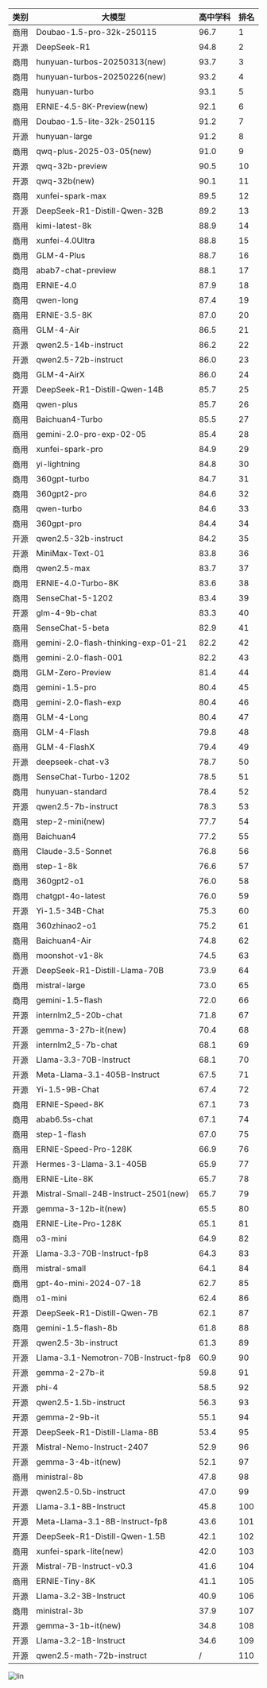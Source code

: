 
| 类别 | 大模型                         | 高中学科 | 排名 |
|-----|------------------------------|---------|----|
|商用|Doubao-1.5-pro-32k-250115|96.7|1|
|开源|DeepSeek-R1|94.8|2|
|商用|hunyuan-turbos-20250313(new)|93.7|3|
|商用|hunyuan-turbos-20250226(new)|93.2|4|
|商用|hunyuan-turbo|93.1|5|
|商用|ERNIE-4.5-8K-Preview(new)|92.1|6|
|商用|Doubao-1.5-lite-32k-250115|91.2|7|
|开源|hunyuan-large|91.2|8|
|商用|qwq-plus-2025-03-05(new)|91.0|9|
|开源|qwq-32b-preview|90.5|10|
|开源|qwq-32b(new)|90.1|11|
|商用|xunfei-spark-max|89.5|12|
|开源|DeepSeek-R1-Distill-Qwen-32B|89.2|13|
|商用|kimi-latest-8k|88.9|14|
|商用|xunfei-4.0Ultra|88.8|15|
|商用|GLM-4-Plus|88.7|16|
|商用|abab7-chat-preview|88.1|17|
|商用|ERNIE-4.0|87.9|18|
|商用|qwen-long|87.4|19|
|商用|ERNIE-3.5-8K|87.0|20|
|商用|GLM-4-Air|86.5|21|
|开源|qwen2.5-14b-instruct|86.2|22|
|开源|qwen2.5-72b-instruct|86.0|23|
|商用|GLM-4-AirX|86.0|24|
|开源|DeepSeek-R1-Distill-Qwen-14B|85.7|25|
|商用|qwen-plus|85.7|26|
|商用|Baichuan4-Turbo|85.5|27|
|商用|gemini-2.0-pro-exp-02-05|85.4|28|
|商用|xunfei-spark-pro|84.9|29|
|商用|yi-lightning|84.8|30|
|商用|360gpt-turbo|84.7|31|
|商用|360gpt2-pro|84.6|32|
|商用|qwen-turbo|84.6|33|
|商用|360gpt-pro|84.4|34|
|开源|qwen2.5-32b-instruct|84.2|35|
|开源|MiniMax-Text-01|83.8|36|
|商用|qwen2.5-max|83.7|37|
|商用|ERNIE-4.0-Turbo-8K|83.6|38|
|商用|SenseChat-5-1202|83.4|39|
|开源|glm-4-9b-chat|83.3|40|
|商用|SenseChat-5-beta|82.9|41|
|商用|gemini-2.0-flash-thinking-exp-01-21|82.2|42|
|商用|gemini-2.0-flash-001|82.2|43|
|商用|GLM-Zero-Preview|81.4|44|
|商用|gemini-1.5-pro|80.4|45|
|商用|gemini-2.0-flash-exp|80.4|46|
|商用|GLM-4-Long|80.4|47|
|商用|GLM-4-Flash|79.8|48|
|商用|GLM-4-FlashX|79.4|49|
|开源|deepseek-chat-v3|78.7|50|
|商用|SenseChat-Turbo-1202|78.5|51|
|商用|hunyuan-standard|78.4|52|
|开源|qwen2.5-7b-instruct|78.3|53|
|商用|step-2-mini(new)|77.7|54|
|商用|Baichuan4|77.2|55|
|商用|Claude-3.5-Sonnet|76.8|56|
|商用|step-1-8k|76.6|57|
|商用|360gpt2-o1|76.0|58|
|商用|chatgpt-4o-latest|76.0|59|
|开源|Yi-1.5-34B-Chat|75.3|60|
|商用|360zhinao2-o1|75.2|61|
|商用|Baichuan4-Air|74.8|62|
|商用|moonshot-v1-8k|74.5|63|
|开源|DeepSeek-R1-Distill-Llama-70B|73.9|64|
|商用|mistral-large|73.0|65|
|商用|gemini-1.5-flash|72.0|66|
|开源|internlm2_5-20b-chat|71.8|67|
|开源|gemma-3-27b-it(new)|70.4|68|
|开源|internlm2_5-7b-chat|68.1|69|
|开源|Llama-3.3-70B-Instruct|68.1|70|
|开源|Meta-Llama-3.1-405B-Instruct|67.5|71|
|开源|Yi-1.5-9B-Chat|67.4|72|
|商用|ERNIE-Speed-8K|67.1|73|
|商用|abab6.5s-chat|67.1|74|
|商用|step-1-flash|67.0|75|
|商用|ERNIE-Speed-Pro-128K|66.9|76|
|开源|Hermes-3-Llama-3.1-405B|65.9|77|
|商用|ERNIE-Lite-8K|65.7|78|
|开源|Mistral-Small-24B-Instruct-2501(new)|65.7|79|
|开源|gemma-3-12b-it(new)|65.5|80|
|商用|ERNIE-Lite-Pro-128K|65.1|81|
|商用|o3-mini|64.9|82|
|开源|Llama-3.3-70B-Instruct-fp8|64.3|83|
|商用|mistral-small|64.1|84|
|商用|gpt-4o-mini-2024-07-18|62.7|85|
|商用|o1-mini|62.4|86|
|开源|DeepSeek-R1-Distill-Qwen-7B|62.1|87|
|商用|gemini-1.5-flash-8b|61.8|88|
|开源|qwen2.5-3b-instruct|61.3|89|
|开源|Llama-3.1-Nemotron-70B-Instruct-fp8|60.9|90|
|开源|gemma-2-27b-it|59.8|91|
|开源|phi-4|58.5|92|
|开源|qwen2.5-1.5b-instruct|56.3|93|
|开源|gemma-2-9b-it|55.1|94|
|开源|DeepSeek-R1-Distill-Llama-8B|53.4|95|
|开源|Mistral-Nemo-Instruct-2407|52.9|96|
|开源|gemma-3-4b-it(new)|52.1|97|
|商用|ministral-8b|47.8|98|
|开源|qwen2.5-0.5b-instruct|47.0|99|
|开源|Llama-3.1-8B-Instruct|45.8|100|
|开源|Meta-Llama-3.1-8B-Instruct-fp8|43.6|101|
|开源|DeepSeek-R1-Distill-Qwen-1.5B|42.1|102|
|商用|xunfei-spark-lite(new)|42.0|103|
|开源|Mistral-7B-Instruct-v0.3|41.6|104|
|商用|ERNIE-Tiny-8K|41.1|105|
|开源|Llama-3.2-3B-Instruct|40.9|106|
|商用|ministral-3b|37.9|107|
|开源|gemma-3-1b-it(new)|34.8|108|
|开源|Llama-3.2-1B-Instruct|34.6|109|
|开源|qwen2.5-math-72b-instruct|/|110|


![lin](../pic/高中学科.png)
